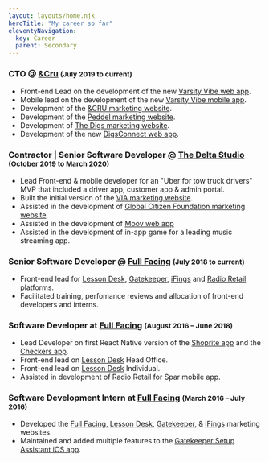 ```yaml
---
layout: layouts/home.njk
heroTitle: "My career so far"
eleventyNavigation:
  key: Career
  parent: Secondary
---
```


### CTO @ [&Cru](https://www.andcru.io/) <small>(July 2019 to current)</small>

- Front-end Lead on the development of the new [Varsity Vibe web app](https://varsityvibe.co.za/).
- Mobile lead on the development of the new [Varsity Vibe mobile app](https://play.google.com/store/apps/details?id=com.varsityvibeapp&hl=en_ZA).
- Development of the [&CRU marketing website](https://www.andcru.io/).
- Development of the [Peddel marketing website](https://peddel.io/).
- Development of [The Digs marketing website](http://thedigs.co.za/).
- Development of the new [DigsConnect web app](https://www.digsconnect.com/).

### Contractor | Senior Software Developer @ [The Delta Studio](https://www.thedelta.io/) <small>(October 2019 to March 2020)</small>

- Lead Front-end & mobile developer for an "Uber for tow truck drivers" MVP that included a driver app, customer app & admin portal.
- Built the initial version of the [VIA marketing website](https://www.viadata.io/).
- Assisted in the development of [Global Citizen Foundation marketing website](https://www.globalcitizenfoundation.org/en/).
- Assisted in the development of [Moov web app](https://moovme.co.za/)
- Assisted in the development of in-app game for a leading music streaming app.

### Senior Software Developer @ [Full Facing](https://www.fullfacing.com/) <small>(July 2018 to current)</small>

- Front-end lead for [Lesson Desk](https://www.lessondesk.com/), [Gatekeeper](https://gatekeeper.fullfacing.com/), [iFings](http://ifings.com/) and [Radio Retail](https://github.com/radioretail) platforms.
- Facilitated training, perfomance reviews and allocation of front-end developers and interns.

### Software Developer at [Full Facing](https://www.fullfacing.com/) <small>(August 2016 – June 2018)</small>

- Lead Developer on first React Native version of the [Shoprite app](https://play.google.com/store/apps/details?id=za.co.shoprite.shopriteeezicoupon) and the [Checkers app](https://play.google.com/store/apps/details?id=za.co.shoprite.eezicoupon&hl=en_ZA).
- Front-end lead on [Lesson Desk](https://www.lessondesk.com/) Head Office.
- Front-end lead on [Lesson Desk](https://www.lessondesk.com/) Individual.
- Assisted in development of Radio Retail for Spar mobile app.

### Software Development Intern at [Full Facing](https://www.fullfacing.com/) <small>(March 2016 – July 2016)</small>

- Developed the [Full Facing](https://www.fullfacing.com/), [Lesson Desk](https://www.lessondesk.com/), [Gatekeeper](https://gatekeeper.fullfacing.com/), & [iFings](http://ifings.com/) marketing websites.
- Maintained and added multiple features to the [Gatekeeper Setup Assistant iOS app](https://apps.apple.com/us/app/gatekeeper-setup-assistant/id1119093038).
